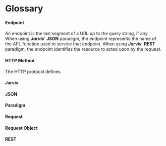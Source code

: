 # Glossary

#### Endpoint
An endpoint is the last segment of a URL up to the query string, if any.  When using ***Jarvis***' **JSON** paradigm, the endpoint represents the name of the APL function used to service that endpoint.  When using ***Jarvis***' **REST** paradigm, the endpoint identifies the resource to acted upon by the request.

#### HTTP Method
The HTTP protocol defines 

#### Jarvis

#### JSON

#### Paradigm

#### Request

#### Request Object

#### REST







